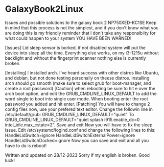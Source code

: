 # GalaxyBook2Linux
Issues and possible solutions to the galaxy book 2 NP750XED-KC1SE
Keep in mind that this process is not the simplest, and if you don't know what you are doing this is my friendly reminder that I don't take any responsibilty for what could happen to your system YOU HAVE BEEN WARNED! 

[Issues]
Lid sleep sensor is borked, if not disabled system will put the device into sleep all the time. 
Everything else works, on my i3-1215u without backlight and without the fingerprint scanner nothing else is currently broken.

[Installing]
I installed arch. I've heard success with other distros like Ubuntu, and debian, but not done testing personally on theese distros. Installing arch should go smooth (make sure to select grub for boot-manager, and create a root password)
[Caution] when rebooting be sure to hit e over the arch boot option, and edit the GRUB_CMDLINE_LINUX_DEFAULT to add the word single to boot into single user mode. When booting enter the root password you added and hit enter.
[Patching]
You will have to change 2 config files now, use your prefered text editor. Change the followin line in /etc/default/grub:
GRUB_CMDLINE_LINUX_DEFAULT="quiet"
To GRUB_CMDLINE_LINUX_DEFAULT="quiet splash i915.enable_dc=0 intel_idle.max_cstate=2". 
Save and exit
Now you will have to fix the sleep issue.
Edit /etc/systemd/logind.conf and change the following lines to this:
HandleLidSwitch=ignore
HandleLidSwitchExternalPower=ignore
HandleLidSwitchDocked=ignore
Now you can save and exit and all you have to do is reboot! 

Written and updated on 28/12-2023
Sorry if my english is broken.
Good luck!
